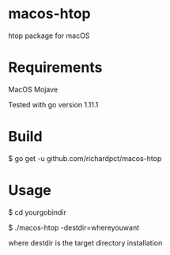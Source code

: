 # macos-htop
htop package for macOS

# Requirements
MacOS Mojave

Tested with go version 1.11.1

# Build
$ go get -u github.com/richardpct/macos-htop

# Usage
$ cd yourgobindir

$ ./macos-htop -destdir=whereyouwant

where destdir is the target directory installation
